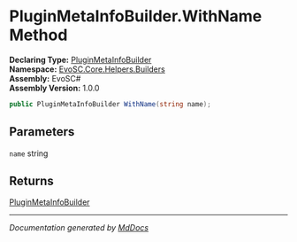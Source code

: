 ﻿<!--  
  <auto-generated>   
    The contents of this file were generated by a tool.  
    Changes to this file may be list if the file is regenerated  
  </auto-generated>   
-->

# PluginMetaInfoBuilder.WithName Method

**Declaring Type:** [PluginMetaInfoBuilder](../index.md)  
**Namespace:** [EvoSC.Core.Helpers.Builders](../../index.md)  
**Assembly:** EvoSC\#  
**Assembly Version:** 1.0.0

```csharp
public PluginMetaInfoBuilder WithName(string name);
```

## Parameters

`name`  string

## Returns

[PluginMetaInfoBuilder](../index.md)

___

*Documentation generated by [MdDocs](https://github.com/ap0llo/mddocs)*
